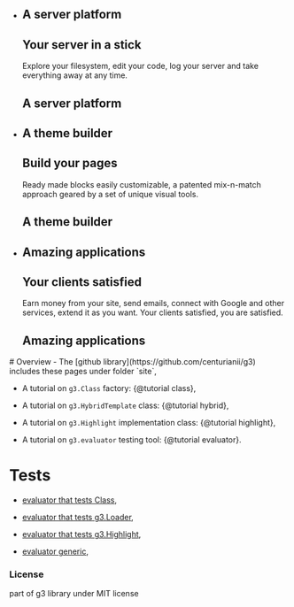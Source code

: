 <div class="T73auXqB6A1R7oKOBA8BDesP no-open-text h-80 reset-max-500 scroll open">
   <ul>
     <!-- Start 1st slide -->
      <li>
         <div style="background-image: url(imgs/g3-silver-200x134.jpg);">
            <div class="accordion-text pYLEi1aS9dFRUWLSptPEh7ov">
               <div class="centered">
                  <h2 class="accordion-title">A server platform</h2>
               </div>
            </div>
            <div class="GruPRo4wTuRiZad3aSF7qH0z percent skewed">
               <div class="panel bottom">
                  <div class="content">
                     <div class="description">
                        <h2>Your server in a stick</h2>
                        <p>Explore your filesystem, edit your code, log your server and take everything away at any time.</p>
                     </div>
                  </div>
               </div>
               <div class="panel top">
                  <div class="content">
                     <div class="accordion-text pYLEi1aS9dFRUWLSptPEh7ov">
                        <div class="centered">
                           <h2 class="accordion-title">A server platform</h2>
                        </div>
                     </div>
                  </div>
               </div>
               <div class="handle"></div>
            </div>
      </div>
   </li>
     <!-- End 1st slide -->
     <!-- Start 2nd slide -->
       <li class="open">
         <div style="background-image: url(imgs/g3-platinum-200x134.jpg);">
            <div class="accordion-text pYLEi1aS9dFRUWLSptPEh7ov">
               <div class="centered">
                  <h2 class="accordion-title">A theme builder</h2>
               </div>
            </div>
            <div class="GruPRo4wTuRiZad3aSF7qH0z percent skewed">
               <div class="panel bottom">
                  <div class="content">
                     <div class="description">
                        <h2>Build your pages</h2>
                        <p>Ready made blocks easily customizable, a patented mix-n-match approach geared by a set of unique visual tools.</p>
                     </div>
                  </div>
               </div>
               <div class="panel top">
                  <div class="content">
                     <div class="accordion-text pYLEi1aS9dFRUWLSptPEh7ov">
                        <div class="centered">
                           <h2 class="accordion-title">A theme builder</h2>
                        </div>
                     </div>
                  </div>
               </div>
               <div class="handle"></div>
            </div>
       </div>
     </li>
     <!-- End 2nd slide -->
     <!-- Start 3rd slide -->
       <li>
         <div style="background-image: url(imgs/g3-gold-200x134.jpg);">
           <div class="accordion-text pYLEi1aS9dFRUWLSptPEh7ov">
               <div class="centered">
                  <h2 class="accordion-title">Amazing applications</h2>
               </div>
            </div>
            <div class="GruPRo4wTuRiZad3aSF7qH0z percent skewed">
               <div class="panel bottom">
                  <div class="content">
                     <div class="description">
                        <h2>Your clients satisfied</h2>
                        <p>Earn money from your site, send emails, connect with Google and other services, extend it as you want. Your clients satisfied, you are satisfied.</p>
                     </div>
                  </div>
               </div>
               <div class="panel top">
                  <div class="content">
                     <div class="accordion-text pYLEi1aS9dFRUWLSptPEh7ov">
                        <div class="centered">
                           <h2 class="accordion-title">Amazing applications</h2>
                        </div>
                     </div>
                  </div>
               </div>
               <div class="handle"></div>
            </div>
       </div>
     </li>
     <!-- End 3rd slide -->
   </ul>
</div>
# Overview
- The [github library](https://github.com/centurianii/g3) includes these pages 
  under folder `site`,

- A tutorial on `g3.Class` factory: {@tutorial class},

- A tutorial on `g3.HybridTemplate` class: {@tutorial hybrid},

- A tutorial on `g3.Highlight` implementation class: {@tutorial highlight},

- A tutorial on `g3.evaluator` testing tool: {@tutorial evaluator}.

# Tests
- [evaluator that tests Class](https://centurianii.github.io/g3/test-g3Class-1.html),

- [evaluator that tests g3.Loader](https://centurianii.github.io/g3/test-g3Loader-1.html),

- [evaluator that tests g3.Highlight](https://centurianii.github.io/g3/test-g3Highlight-1.html),

- [evaluator generic](https://centurianii.github.io/g3/test-g3evaluator-1.html),

### License
part of g3 library under MIT license
